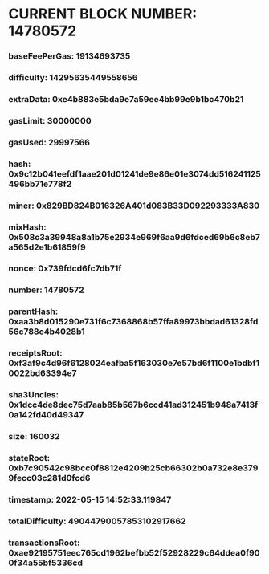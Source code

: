 # CURRENT BLOCK NUMBER: 14780572

### baseFeePerGas: 19134693735
### difficulty: 14295635449558656
### extraData: 0xe4b883e5bda9e7a59ee4bb99e9b1bc470b21
### gasLimit: 30000000
### gasUsed: 29997566
### hash: 0x9c12b041eefdf1aae201d01241de9e86e01e3074dd516241125496bb71e778f2
### miner: 0x829BD824B016326A401d083B33D092293333A830
### mixHash: 0x508c3a39948a8a1b75e2934e969f6aa9d6fdced69b6c8eb7a565d2e1b61859f9
### nonce: 0x739fdcd6fc7db71f
### number: 14780572
### parentHash: 0xaa3b8d015290e731f6c7368868b57ffa89973bbdad61328fd56c788e4b4028b1
### receiptsRoot: 0xf3af9c4d96f6128024eafba5f163030e7e57bd6f1100e1bdbf10022bd63394e7
### sha3Uncles: 0x1dcc4de8dec75d7aab85b567b6ccd41ad312451b948a7413f0a142fd40d49347
### size: 160032
### stateRoot: 0xb7c90542c98bcc0f8812e4209b25cb66302b0a732e8e3799fecc03c281d0fcd6
### timestamp: 2022-05-15 14:52:33.119847
### totalDifficulty: 49044790057853102917662
### transactionsRoot: 0xae92195751eec765cd1962befbb52f52928229c64ddea0f900f34a55bf5336cd
